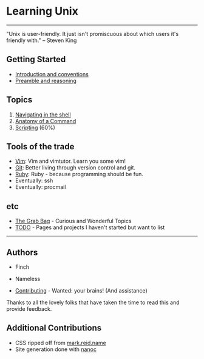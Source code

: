 Learning Unix
===================

- - -

"Unix is user-friendly. It just isn't promiscuous about which users it's friendly with." – Steven King

Getting Started
---------------

 * [Introduction and conventions](introduction/)
 * [Preamble and reasoning](preamble/)


Topics
-----

 1. [Navigating in the shell](topics/navigation/)
 1. [Anatomy of a Command](topics/command_anatomy/)
 1. [Scripting](topics/scripting/) (60%)

Tools of the trade
------------------

 - [Vim](tools/vim/): Vim and vimtutor. Learn you some vim!
 - [Git](tools/git/): Better living through version control and git.
 - [Ruby](tools/ruby/): Ruby - because programming should be fun.
 - Eventually: ssh
 - Eventually: procmail

etc
---

 * [The Grab Bag](grabbag/) - Curious and Wonderful Topics
 * [TODO](TODO/) - Pages and projects I haven't started but want to list

- - -

Authors
-------

 * Finch
 * Nameless

 * [Contributing](contributing/) - Wanted: your brains! (And assistance)

Thanks to all the lovely folks that have taken the time to read this and
provide feedback.

Additional Contributions
------------------------

 * CSS ripped off from [mark.reid.name](http://mark.reid.name)
 * Site generation done with [nanoc](http://nanoc.stoneship.org/)
